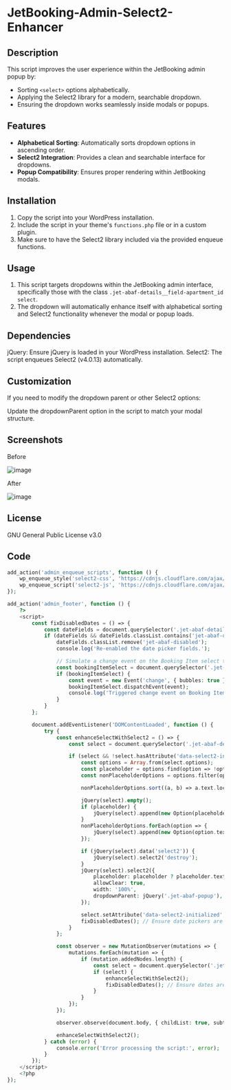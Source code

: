 # JetBooking-Admin-Select2-Enhancer

## Description

This script improves the user experience within the JetBooking admin popup by:
- Sorting `<select>` options alphabetically.
- Applying the Select2 library for a modern, searchable dropdown.
- Ensuring the dropdown works seamlessly inside modals or popups.

## Features

- **Alphabetical Sorting**: Automatically sorts dropdown options in ascending order.
- **Select2 Integration**: Provides a clean and searchable interface for dropdowns.
- **Popup Compatibility**: Ensures proper rendering within JetBooking modals.

## Installation

1. Copy the script into your WordPress installation.
2. Include the script in your theme's `functions.php` file or in a custom plugin.
3. Make sure to have the Select2 library included via the provided enqueue functions.

## Usage

1. This script targets dropdowns within the JetBooking admin interface, specifically those with the class `.jet-abaf-details__field-apartment_id select`.
2. The dropdown will automatically enhance itself with alphabetical sorting and Select2 functionality whenever the modal or popup loads.

## Dependencies

jQuery: Ensure jQuery is loaded in your WordPress installation.
Select2: The script enqueues Select2 (v4.0.13) automatically.

## Customization

If you need to modify the dropdown parent or other Select2 options:

Update the dropdownParent option in the script to match your modal structure.

## Screenshots

Before 

![image](https://github.com/user-attachments/assets/4429c7dd-4cb4-4bce-8c20-2d0afba1be68)

After

![image](https://github.com/user-attachments/assets/c6b6ae56-7200-45bf-a500-a2fe92c219c5)

## License
GNU General Public License v3.0

## Code

```php
add_action('admin_enqueue_scripts', function () {
    wp_enqueue_style('select2-css', 'https://cdnjs.cloudflare.com/ajax/libs/select2/4.0.13/css/select2.min.css');
    wp_enqueue_script('select2-js', 'https://cdnjs.cloudflare.com/ajax/libs/select2/4.0.13/js/select2.min.js', ['jquery'], null, true);
});

add_action('admin_footer', function () {
    ?>
    <script>
        const fixDisabledDates = () => {
            const dateFields = document.querySelector('.jet-abaf-details__booking-dates');
            if (dateFields && dateFields.classList.contains('jet-abaf-disabled')) {
                dateFields.classList.remove('jet-abaf-disabled');
                console.log('Re-enabled the date picker fields.');

                // Simulate a change event on the Booking Item select to trigger JetBooking's internal logic
                const bookingItemSelect = document.querySelector('.jet-abaf-details__field-apartment_id select');
                if (bookingItemSelect) {
                    const event = new Event('change', { bubbles: true });
                    bookingItemSelect.dispatchEvent(event);
                    console.log('Triggered change event on Booking Item select.');
                }
            }
        };

        document.addEventListener('DOMContentLoaded', function () {
            try {
                const enhanceSelectWithSelect2 = () => {
                    const select = document.querySelector('.jet-abaf-details__field-apartment_id select');

                    if (select && !select.hasAttribute('data-select2-initialized')) {
                        const options = Array.from(select.options);
                        const placeholder = options.find(option => !option.value || option.value.trim() === '');
                        const nonPlaceholderOptions = options.filter(option => option.value && option.value.trim() !== '');

                        nonPlaceholderOptions.sort((a, b) => a.text.localeCompare(b.text));

                        jQuery(select).empty();
                        if (placeholder) {
                            jQuery(select).append(new Option(placeholder.text || 'Select an option', '', true, true));
                        }
                        nonPlaceholderOptions.forEach(option => {
                            jQuery(select).append(new Option(option.text, option.value));
                        });

                        if (jQuery(select).data('select2')) {
                            jQuery(select).select2('destroy');
                        }
                        jQuery(select).select2({
                            placeholder: placeholder ? placeholder.text : 'Select an option',
                            allowClear: true,
                            width: '100%',
                            dropdownParent: jQuery('.jet-abaf-popup'),
                        });

                        select.setAttribute('data-select2-initialized', 'true');
                        fixDisabledDates(); // Ensure date pickers are re-enabled
                    }
                };

                const observer = new MutationObserver(mutations => {
                    mutations.forEach(mutation => {
                        if (mutation.addedNodes.length) {
                            const select = document.querySelector('.jet-abaf-details__field-apartment_id select');
                            if (select) {
                                enhanceSelectWithSelect2();
                                fixDisabledDates(); // Ensure dates are re-enabled on DOM updates
                            }
                        }
                    });
                });

                observer.observe(document.body, { childList: true, subtree: true });

                enhanceSelectWithSelect2();
            } catch (error) {
                console.error('Error processing the script:', error);
            }
        });
    </script>
    <?php
});


